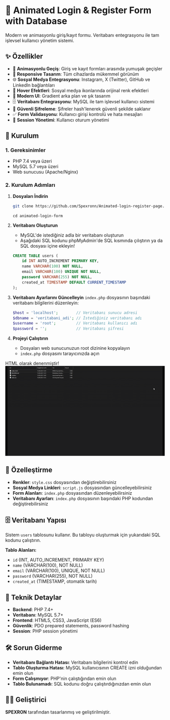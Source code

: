 # 🎨 Animated Login & Register Form with Database

Modern ve animasyonlu giriş/kayıt formu. Veritabanı entegrasyonu ile tam işlevsel kullanıcı yönetim sistemi.

## ✨ Özellikler

- 🔄 **Animasyonlu Geçiş**: Giriş ve kayıt formları arasında yumuşak geçişler
- 📱 **Responsive Tasarım**: Tüm cihazlarda mükemmel görünüm
- 🌐 **Sosyal Medya Entegrasyonu**: Instagram, X (Twitter), GitHub ve LinkedIn bağlantıları
- 🎯 **Hover Efektleri**: Sosyal medya ikonlarında orijinal renk efektleri
- 💫 **Modern UI**: Gradient arka plan ve şık tasarım
- 🗄️ **Veritabanı Entegrasyonu**: MySQL ile tam işlevsel kullanıcı sistemi
- 🔐 **Güvenli Şifreleme**: Şifreler hash'lenerek güvenli şekilde saklanır
- ✅ **Form Validasyonu**: Kullanıcı girişi kontrolü ve hata mesajları
- 🔑 **Session Yönetimi**: Kullanıcı oturum yönetimi

## 🚀 Kurulum

### 1. Gereksinimler
- PHP 7.4 veya üzeri
- MySQL 5.7 veya üzeri
- Web sunucusu (Apache/Nginx)

### 2. Kurulum Adımları

1. **Dosyaları İndirin**
   ```bash
   git clone https://github.com/Spexronn/Animated-login-register-page.git
   ```
   ```
   cd animated-login-form
   ```

2. **Veritabanı Oluşturun**
   - MySQL'de istediğiniz adla bir veritabanı oluşturun
   - Aşağıdaki SQL kodunu phpMyAdmin'de SQL kısmında çılıştırın ya da SQL dosyası içine ekleyin!
     

   ```sql
   CREATE TABLE users (
       id INT AUTO_INCREMENT PRIMARY KEY,
       name VARCHAR(100) NOT NULL,
       email VARCHAR(100) UNIQUE NOT NULL,
       password VARCHAR(255) NOT NULL,
       created_at TIMESTAMP DEFAULT CURRENT_TIMESTAMP
   );
   ```

3. **Veritabanı Ayarlarını Güncelleyin**
   `index.php` dosyasının başındaki veritabanı bilgilerini düzenleyin:
   ```php
   $host = 'localhost';        // Veritabanı sunucu adresi
   $dbname = 'veritabani_adi'; // İstediğiniz veritabanı adı
   $username = 'root';         // Veritabanı kullanıcı adı
   $password = '';             // Veritabanı şifresi
   ```

4. **Projeyi Çalıştırın**
   - Dosyaları web sunucunuzun root dizinine kopyalayın
   - `index.php` dosyasını tarayıcınızda açın
   
HTML olarak denenmiştir!
![Animated Login Form Demo](gif.gif)

## 🎨 Özelleştirme

- **Renkler**: `style.css` dosyasından değiştirebilirsiniz
- **Sosyal Medya Linkleri**: `script.js` dosyasından güncelleyebilirsiniz
- **Form Alanları**: `index.php` dosyasından düzenleyebilirsiniz
- **Veritabanı Ayarları**: `index.php` dosyasının başındaki PHP kodundan değiştirebilirsiniz

## 🗄️ Veritabanı Yapısı

Sistem `users` tablosunu kullanır. Bu tabloyu oluşturmak için yukarıdaki SQL kodunu çalıştırın.

**Tablo Alanları:**
- `id` (INT, AUTO_INCREMENT, PRIMARY KEY)
- `name` (VARCHAR(100), NOT NULL)
- `email` (VARCHAR(100), UNIQUE, NOT NULL)
- `password` (VARCHAR(255), NOT NULL)
- `created_at` (TIMESTAMP, otomatik tarih)

## 🔧 Teknik Detaylar

- **Backend**: PHP 7.4+
- **Veritabanı**: MySQL 5.7+
- **Frontend**: HTML5, CSS3, JavaScript (ES6)
- **Güvenlik**: PDO prepared statements, password hashing
- **Session**: PHP session yönetimi

## 🛠️ Sorun Giderme

- **Veritabanı Bağlantı Hatası**: Veritabanı bilgilerini kontrol edin
- **Tablo Oluşturma Hatası**: MySQL kullanıcısının CREATE izni olduğundan emin olun
- **Form Çalışmıyor**: PHP'nin çalıştığından emin olun
- **Tablo Bulunamadı**: SQL kodunu doğru çalıştırdığınızdan emin olun

## 👨‍💻 Geliştirici

**SPEXRON** tarafından tasarlanmış ve geliştirilmiştir.




